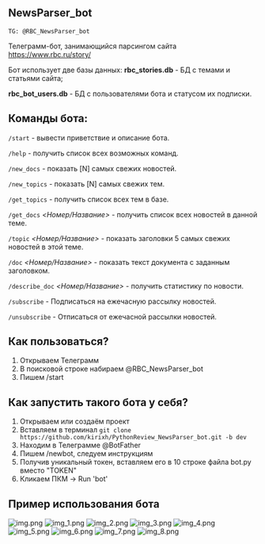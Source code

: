 ## NewsParser_bot
`TG: @RBC_NewsParser_bot`

Телеграмм-бот, занимающийся парсингом сайта https://www.rbc.ru/story/

Бот использует две базы данных:
**rbc_stories.db** - БД с темами и статьями сайта;

**rbc_bot_users.db** - БД с пользователями бота и статусом их подписки.

## **Команды бота:**

`/start` - вывести приветствие и описание бота.

`/help` - получить список всех возможных команд.

`/new_docs` - показать [N] самых свежих новостей.

`/new_topics` - показать [N] самых свежих тем.

`/get_topics` - получить список всех тем в базе.

`/get_docs` _<Номер/Название>_ - получить список всех новостей в данной теме.

`/topic` _<Номер/Название>_ - показать заголовки 5 самых свежих новостей в этой теме.

`/doc` _<Номер/Название>_ - показать текст документа с заданным заголовком.

`/describe_doc` _<Номер/Название>_ - получить статистику по новости.

`/subscribe` - Подписаться на ежечасную рассылку новостей.

`/unsubscribe` - Отписаться от ежечасной рассылки новостей.

## **Как пользоваться?**
1. Открываем Телеграмм
2. В поисковой строке набираем @RBC_NewsParser_bot
3. Пишем /start

## **Как запустить такого бота у себя?**
1. Открываем или создаём проект
2. Вставляем в терминал `git clone https://github.com/kirixh/PythonReview_NewsParser_bot.git -b dev`
3. Находим в Телеграмме @BotFather
4. Пишем /newbot, следуем инструкциям
5. Получив уникальный токен, вставляем его в 10 строке файла bot.py вместо "TOKEN"
6. Кликаем ПКМ -> Run 'bot'

## **Пример использования бота**
![img.png](screenshots/img.png)
![img_1.png](screenshots/img_1.png)
![img_2.png](screenshots/img_2.png)
![img_3.png](screenshots/img_3.png)
![img_4.png](screenshots/img_4.png)
![img_5.png](screenshots/img_5.png)
![img_6.png](screenshots/img_6.png)
![img_7.png](screenshots/img_7.png)
![img_8.png](screenshots/img_8.png)

